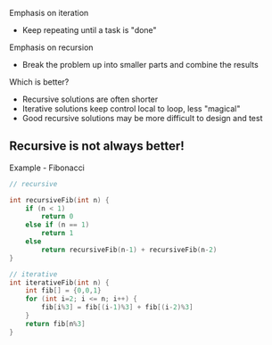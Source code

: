 Emphasis on iteration
- Keep repeating until a task is "done"

Emphasis on recursion
- Break the problem up into smaller parts and combine the results

Which is better?
- Recursive solutions are often shorter
- Iterative solutions keep control local to loop, less "magical"
- Good recursive solutions may be more difficult to design and test

## Recursive is not always better!

Example - Fibonacci

```cpp
// recursive

int recursiveFib(int n) {
	if (n < 1)
		return 0
	else if (n == 1)
		return 1
	else
		return recursiveFib(n-1) + recursiveFib(n-2)
}

// iterative
int iterativeFib(int n) {
	int fib[] = {0,0,1}
	for (int i=2; i <= n; i++) {
		fib[i%3] = fib[(i-1)%3] + fib[(i-2)%3]
	}
	return fib[n%3]
}
```
